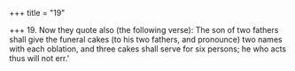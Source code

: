 +++
title = "19"

+++
19. Now they quote also (the following verse): The son of two fathers shall give the funeral cakes (to his two fathers, and pronounce) two names with each oblation, and three cakes shall serve for six persons; he who acts thus will not err.'
